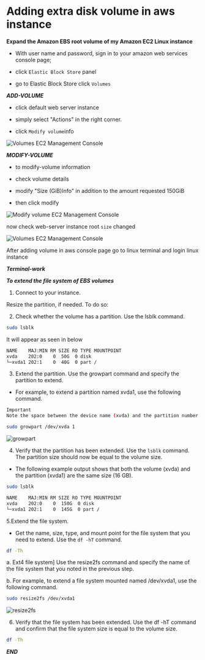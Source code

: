 # Adding extra disk volume in aws instance


**Expand the Amazon EBS root volume of my Amazon EC2 Linux instance**

- With user name and password, sign in to your amazon web services console page;

- click `Elastic Block Store` panel

- go to Elastic Block Store click `Volumes`

**_ADD-VOLUME_**

* click default web server instance

* simply select "Actions" in the right corner.

* click `Modify volume`info 

![Volumes EC2 Management Console](https://user-images.githubusercontent.com/88568938/207834108-1936dba8-20d9-4f0b-aaf0-c98bbf7f0cae.png)

**_MODIFY-VOLUME_**

* to modify-volume information

* check volume details

* modify "Size (GiB)Info" in addition to the amount requested 150GiB

* then click modify 

![Modify volume EC2 Management Console](https://user-images.githubusercontent.com/88568938/207834118-2bd1b2ae-c1a0-48b8-aebf-5c05f576a2b0.png)

now check web-server instance root `size` changed

![Volumes EC2 Management Console](https://user-images.githubusercontent.com/88568938/207834139-e994f995-f7be-487d-89fe-4ac47f118535.png)

After adding volume in aws console page go to linux terminal and login linux instance


**_Terminal-work_**

**_To extend the file system of EBS volumes_**

1. Connect to your instance.

Resize the partition, if needed. To do so:

2. Check whether the volume has a partition. Use the lsblk command.

```bash
sudo lsblk 
```
It will appear as seen in below

```diff
NAME    MAJ:MIN RM SIZE RO TYPE MOUNTPOINT
xvda    202:0    0  50G  0 disk
└─xvda1 202:1    0  40G  0 part /
```

3. Extend the partition. Use the growpart command and specify the partition to extend.

* For example, to extend a partition named xvda1, use the following command.

```bash 
Important
Note the space between the device name (xvda) and the partition number (1).
```
```bash
sudo growpart /dev/xvda 1
```

![growpart](https://user-images.githubusercontent.com/88568938/207843780-03de9d6b-aaad-43d7-a598-30556e14f767.png)


4. Verify that the partition has been extended. Use the `lsblk` command. The partition size should now be equal to the volume size.

* The following example output shows that both the volume (xvda) and the partition (xvda1) are the same size (16 GB).

```bash
sudo lsblk               
```
```bash
NAME    MAJ:MIN RM SIZE RO TYPE MOUNTPOINT
xvda    202:0    0  150G  0 disk
└─xvda1 202:1    0  145G  0 part /
```

5.Extend the file system.

* Get the name, size, type, and mount point for the file system that you need to extend. Use the `df -hT` command.

```bash 
df -Th
```

a. Ext4 file system] Use the resize2fs command and specify the name of the file system that you noted in the previous step.

b. For example, to extend a file system mounted named /dev/xvda1, use the following command.

```bash
sudo resize2fs /dev/xvda1
```

![resize2fs](https://user-images.githubusercontent.com/88568938/207843870-9dfc0d44-8c69-4a8e-ab94-a5a269f62826.png)


6. Verify that the file system has been extended. Use the df -hT command and confirm that the file system size is equal to the volume size.

```bash
df -Th
```




**_END_**








































